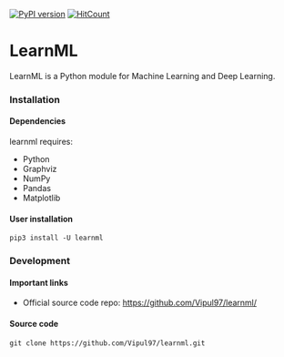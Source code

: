 [![PyPI version](https://badge.fury.io/py/learnml.svg)](https://badge.fury.io/py/learnml)
[![HitCount](http://hits.dwyl.io/Vipul97/learnml.svg)](http://hits.dwyl.io/Vipul97/learnml)

# LearnML
LearnML is a Python module for Machine Learning and Deep Learning.

### Installation

#### Dependencies

learnml requires:

- Python
- Graphviz
- NumPy
- Pandas
- Matplotlib

#### User installation

    pip3 install -U learnml


### Development

#### Important links

- Official source code repo: https://github.com/Vipul97/learnml/

#### Source code

    git clone https://github.com/Vipul97/learnml.git
